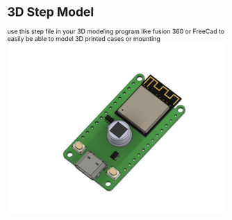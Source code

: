 # 3D Step Model

use this step file in your 3D modeling program like fusion 360 or FreeCad to easily be able to model 3D printed cases or mounting 
![alt text](https://github.com/strid3r21/Bee-Motion/blob/main/Bee%20Motion%203D%20model/board%20model.jpg?raw=true)
